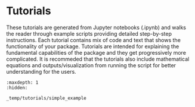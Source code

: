 # Tutorials

These tutorials are generated from Jupyter notebooks (.ipynb) and
walks the reader through example scripts providing detailed
step-by-step instructions.
Each tutorial contains mix of code and text that shows the
functionality of your package.
Tutorials are intended for explaining the fundamental capabilities of the package
and they get progressively more complicated.
It is recommeded that the tutorials also include mathematical equations and outputs/visualization 
from running the script for better understanding for the users.

```{toctree}
:maxdepth: 1
:hidden:

_temp/tutorials/simple_example
```
